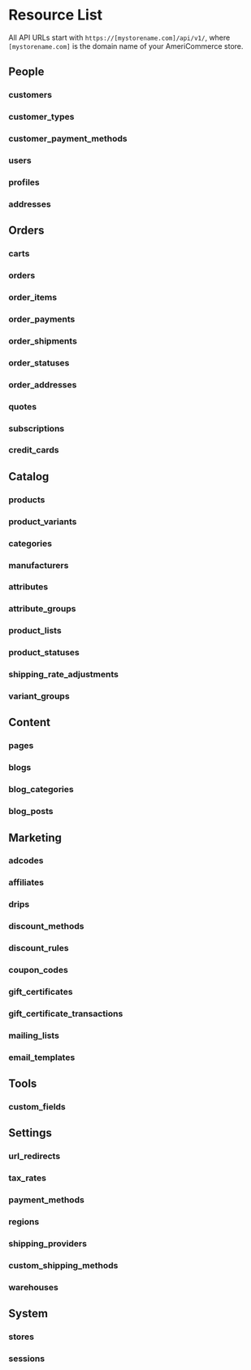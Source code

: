 Resource List
=============

All API URLs start with `https://[mystorename.com]/api/v1/`, where `[mystorename.com]` is the domain name of your AmeriCommerce store.

People
------

### customers

### customer_types

### customer_payment_methods

### users

### profiles

### addresses

Orders
------

### carts

### orders

### order_items

### order_payments

### order_shipments

### order_statuses

### order_addresses

### quotes

### subscriptions

### credit_cards

Catalog
-------

### products

### product_variants

### categories

### manufacturers

### attributes

### attribute_groups

### product_lists

### product_statuses

### shipping_rate_adjustments

### variant_groups

Content
-------

### pages

### blogs

### blog_categories

### blog_posts

Marketing
---------

### adcodes

### affiliates

### drips

### discount_methods

### discount_rules

### coupon_codes

### gift_certificates

### gift_certificate_transactions

### mailing_lists

### email_templates

Tools
-----

### custom_fields

Settings
--------

### url_redirects

### tax_rates

### payment_methods

### regions

### shipping_providers

### custom_shipping_methods

### warehouses

System
------

### stores

### sessions